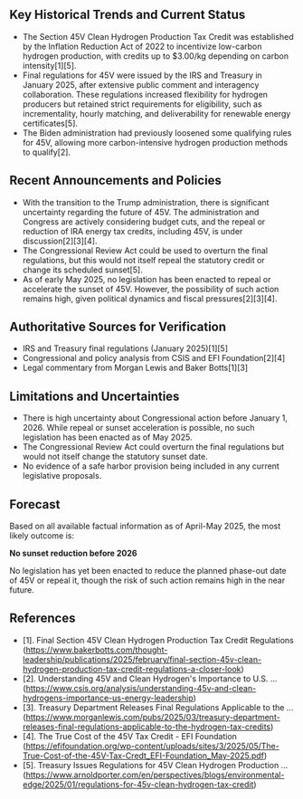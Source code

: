 ## Key Historical Trends and Current Status

- The Section 45V Clean Hydrogen Production Tax Credit was established by the Inflation Reduction Act of 2022 to incentivize low-carbon hydrogen production, with credits up to $3.00/kg depending on carbon intensity[1][5].
- Final regulations for 45V were issued by the IRS and Treasury in January 2025, after extensive public comment and interagency collaboration. These regulations increased flexibility for hydrogen producers but retained strict requirements for eligibility, such as incrementality, hourly matching, and deliverability for renewable energy certificates[5].
- The Biden administration had previously loosened some qualifying rules for 45V, allowing more carbon-intensive hydrogen production methods to qualify[2].

## Recent Announcements and Policies

- With the transition to the Trump administration, there is significant uncertainty regarding the future of 45V. The administration and Congress are actively considering budget cuts, and the repeal or reduction of IRA energy tax credits, including 45V, is under discussion[2][3][4].
- The Congressional Review Act could be used to overturn the final regulations, but this would not itself repeal the statutory credit or change its scheduled sunset[5].
- As of early May 2025, no legislation has been enacted to repeal or accelerate the sunset of 45V. However, the possibility of such action remains high, given political dynamics and fiscal pressures[2][3][4].

## Authoritative Sources for Verification

- IRS and Treasury final regulations (January 2025)[1][5]
- Congressional and policy analysis from CSIS and EFI Foundation[2][4]
- Legal commentary from Morgan Lewis and Baker Botts[1][3]

## Limitations and Uncertainties

- There is high uncertainty about Congressional action before January 1, 2026. While repeal or sunset acceleration is possible, no such legislation has been enacted as of May 2025.
- The Congressional Review Act could overturn the final regulations but would not itself change the statutory sunset date.
- No evidence of a safe harbor provision being included in any current legislative proposals.

## Forecast

Based on all available factual information as of April-May 2025, the most likely outcome is:

**No sunset reduction before 2026**

No legislation has yet been enacted to reduce the planned phase-out date of 45V or repeal it, though the risk of such action remains high in the near future.

## References

- [1]. Final Section 45V Clean Hydrogen Production Tax Credit Regulations (https://www.bakerbotts.com/thought-leadership/publications/2025/february/final-section-45v-clean-hydrogen-production-tax-credit-regulations-a-closer-look)
- [2]. Understanding 45V and Clean Hydrogen's Importance to U.S. ... (https://www.csis.org/analysis/understanding-45v-and-clean-hydrogens-importance-us-energy-leadership)
- [3]. Treasury Department Releases Final Regulations Applicable to the ... (https://www.morganlewis.com/pubs/2025/03/treasury-department-releases-final-regulations-applicable-to-the-hydrogen-tax-credits)
- [4]. The True Cost of the 45V Tax Credit - EFI Foundation (https://efifoundation.org/wp-content/uploads/sites/3/2025/05/The-True-Cost-of-the-45V-Tax-Credt_EFI-Foundation_May-2025.pdf)
- [5]. Treasury Issues Regulations for 45V Clean Hydrogen Production ... (https://www.arnoldporter.com/en/perspectives/blogs/environmental-edge/2025/01/regulations-for-45v-clean-hydrogen-tax-credit)